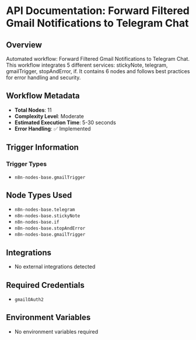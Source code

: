 # API Documentation: Forward Filtered Gmail Notifications to Telegram Chat

## Overview
Automated workflow: Forward Filtered Gmail Notifications to Telegram Chat. This workflow integrates 5 different services: stickyNote, telegram, gmailTrigger, stopAndError, if. It contains 6 nodes and follows best practices for error handling and security.

## Workflow Metadata
- **Total Nodes**: 11
- **Complexity Level**: Moderate
- **Estimated Execution Time**: 5-30 seconds
- **Error Handling**: ✅ Implemented

## Trigger Information
### Trigger Types
- `n8n-nodes-base.gmailTrigger`

## Node Types Used
- `n8n-nodes-base.telegram`
- `n8n-nodes-base.stickyNote`
- `n8n-nodes-base.if`
- `n8n-nodes-base.stopAndError`
- `n8n-nodes-base.gmailTrigger`

## Integrations
- No external integrations detected

## Required Credentials
- `gmailOAuth2`

## Environment Variables
- No environment variables required
